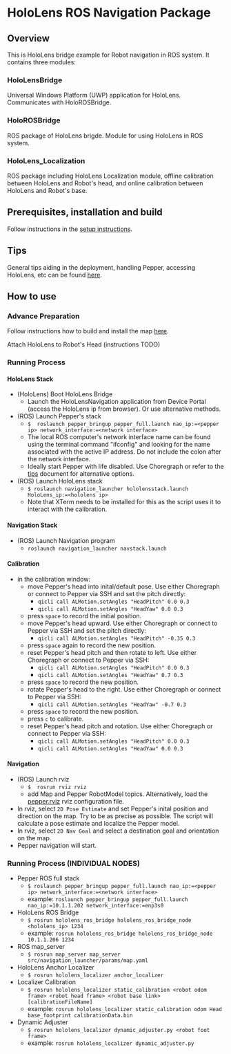 # HoloLens ROS Navigation Package

## Overview

This is HoloLens bridge example for Robot navigation in ROS system. It contains three modules:

### HoloLensBridge
Universal Windows Platform (UWP) application for HoloLens. Communicates with HoloROSBridge.

### HoloROSBridge
ROS package of HoloLens brigde.
Module for using HoloLens in ROS system.

### HoloLens_Localization
ROS package including HoloLens Localization module, 
offline calibration between HoloLens and Robot's head, and online calibration between HoloLens and Robot's base.

## Prerequisites, installation and build

Follow instructions in the [setup instructions](Setup/README.md).

## Tips

General tips aiding in the deployment, handling Pepper, accessing HoloLens, etc can be found [here](/Setup/TIPS.md).


## How to use

### Advance Preparation
Follow instructions how to build and install the map [here](Setup/MAP.md).

Attach HoloLens to Robot's Head (instructions TODO)

### Running Process
#### HoloLens Stack
- (HoloLens) Boot HoloLens Bridge
    - Launch the HoloLensNavigation application from Device Portal (access the HoloLens ip from browser). Or use alternative methods.
- (ROS) Launch Pepper's stack
    - `$  roslaunch pepper_bringup pepper_full.launch nao_ip:=<pepper ip> network_interface:=<network interface>`
    - The local ROS computer's network interface name can be found using the terminal command "ifconfig" and looking for the name associated with the active IP address. Do not include the colon after the network interface.
    - Ideally start Pepper with life disabled. Use Choregraph or refer to the [tips](/Setup/TIPS.md) document for alternative options.
- (ROS) Launch HoloLens stack
    - `$ roslaunch navigation_launcher hololensstack.launch HoloLens_ip:=<hololens ip>`
    - Note that XTerm needs to be installed for this as the script uses it to interact with the calibration.

#### Navigation Stack
- (ROS) Launch Navigation program
    - ```roslaunch navigation_launcher navstack.launch```

#### Calibration
- in the calibration window:
    - move Pepper's head into inital/default pose. Use either Choregraph or connect to Pepper via SSH and set the pitch directly:
      - ```qicli call ALMotion.setAngles "HeadPitch" 0.0 0.3```
      - ```qicli call ALMotion.setAngles "HeadYaw" 0.0 0.3```
    - press ```space``` to record the initial position.
    - move Pepper's head upward. Use either Choregraph or connect to Pepper via SSH and set the pitch directly:
      - ```qicli call ALMotion.setAngles "HeadPitch" -0.35 0.3```
    - press ```space``` again to record the new position.
    - reset Pepper's head pitch and then rotate to left. Use either Choregraph or connect to Pepper via SSH:
      - ```qicli call ALMotion.setAngles "HeadPitch" 0.0 0.3```
      - ```qicli call ALMotion.setAngles "HeadYaw" 0.7 0.3```
    - press ```space``` to record the new position.
    - rotate Pepper's head to the right. Use either Choregraph or connect to Pepper via SSH:
      - ```qicli call ALMotion.setAngles "HeadYaw" -0.7 0.3```
    - press ```space``` to record the new position.
    - press ```c``` to calibrate.
    - reset Pepper's head pitch and rotation. Use either Choregraph or connect to Pepper via SSH:
      - ```qicli call ALMotion.setAngles "HeadPitch" 0.0 0.3```
      - ```qicli call ALMotion.setAngles "HeadYaw" 0.0 0.3```

#### Navigation
- (ROS) Launch rviz
    - `$  rosrun rviz rviz`
    - add Map and Pepper RobotModel topics. Alternatively, load the [pepper.rviz](rviz/pepper.rviz) rviz configuration file.
- In rviz, select `2D Pose Estimate` and set Pepper's inital position and direction on the map. Try to be as precise as 
 possible. The script will calculate a pose estimate and localize the Pepper model.
- In rviz, select `2D Nav Goal` and select a destination goal and orientation on the map.
- Pepper navigation will start.



### Running Process (INDIVIDUAL NODES)
- Pepper ROS full stack
  - ```$ roslaunch pepper_bringup pepper_full.launch nao_ip:=<pepper ip> network_interface:=<network interface>```
  - example: ```roslaunch pepper_bringup pepper_full.launch nao_ip:=10.1.1.202 network_interface:=enp3s0```
- HoloLens ROS Bridge
  - ```$ rosrun hololens_ros_bridge hololens_ros_bridge_node <hololens_ip> 1234```
  - example: ```rosrun hololens_ros_bridge hololens_ros_bridge_node 10.1.1.206 1234```
- ROS map_server
  - ```$ rosrun map_server map_server src/navigation_launcher/params/map.yaml```
- HoloLens Anchor Localizer
  - ```$ rosrun hololens_localizer anchor_localizer```
- Localizer Calibration
  - ```$ rosrun hololens_localizer static_calibration <robot odom frame> <robot head frame> <robot base link> [calibrationFileName]```
  - example: ```rosrun hololens_localizer static_calibration odom Head base_footprint calibrationData.bin```
- Dynamic Adjuster
  - ```$ rosrun hololens_localizer dynamic_adjuster.py <robot foot frame>```
  - example: ```rosrun hololens_localizer dynamic_adjuster.py```
